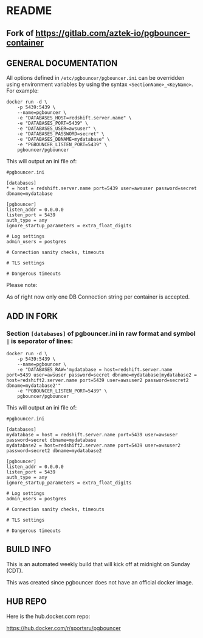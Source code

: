 # README

## Fork of https://gitlab.com/aztek-io/pgbouncer-container

## GENERAL DOCUMENTATION

All options defined in `/etc/pgbouncer/pgbouncer.ini` can be overridden using environment variables by using the syntax `<SectionName>_<KeyName>`. For example:

```
docker run -d \
    -p 5439:5439 \
    --name=pgbouncer \
    -e "DATABASES_HOST=redshift.server.name" \
    -e "DATABASES_PORT=5439" \
    -e "DATABASES_USER=awsuser" \
    -e "DATABASES_PASSWORD=secret" \
    -e "DATABASES_DBNAME=mydatabase" \
    -e "PGBOUNCER_LISTEN_PORT=5439" \
    pgbouncer/pgbouncer
```

This will output an ini file of:

```
#pgbouncer.ini

[databases]
* = host = redshift.server.name port=5439 user=awsuser password=secret dbname=mydatabase

[pgbouncer]
listen_addr = 0.0.0.0
listen_port = 5439
auth_type = any
ignore_startup_parameters = extra_float_digits

# Log settings
admin_users = postgres

# Connection sanity checks, timeouts

# TLS settings

# Dangerous timeouts
```

Please note:

As of right now only one DB Connection string per container is accepted.

## ADD IN FORK

### Section `[databases]` of pgbouncer.ini in raw format and symbol `|` is seporator of lines:

```
docker run -d \
    -p 5439:5439 \
    --name=pgbouncer \
    -e "DATABASES_RAW='mydatabase = host=redshift.server.name port=5439 user=awsuser password=secret dbname=mydatabase|mydatabase2 = host=redshift2.server.name port=5439 user=awsuser2 password=secret2 dbname=mydatabase2'"
    -e "PGBOUNCER_LISTEN_PORT=5439" \
    pgbouncer/pgbouncer
```
This will output an ini file of:

```
#pgbouncer.ini

[databases]
mydatabase = host = redshift.server.name port=5439 user=awsuser password=secret dbname=mydatabase
mydatabase2 = host=redshift2.server.name port=5439 user=awsuser2 password=secret2 dbname=mydatabase2

[pgbouncer]
listen_addr = 0.0.0.0
listen_port = 5439
auth_type = any
ignore_startup_parameters = extra_float_digits

# Log settings
admin_users = postgres

# Connection sanity checks, timeouts

# TLS settings

# Dangerous timeouts
```

## BUILD INFO

This is an automated weekly build that will kick off at midnight on Sunday (CDT).

This was created since pgbouncer does not have an official docker image.

## HUB REPO

Here is the hub.docker.com repo:

https://hub.docker.com/r/sportsru/pgbouncer

